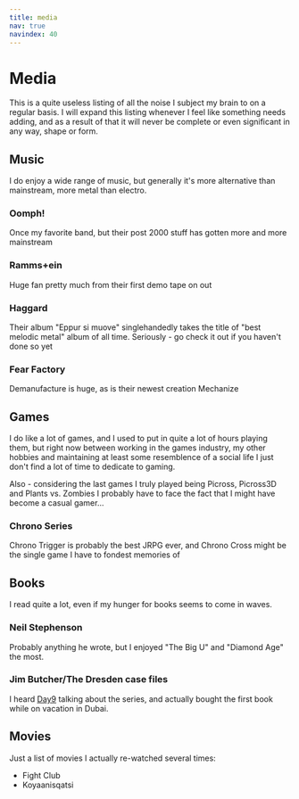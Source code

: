 ```yaml
--- 
title: media
nav: true
navindex: 40
---
```



Media
=====

This is a quite useless listing of all the noise I subject my brain to on a regular basis.
I will expand this listing whenever I feel like something needs adding, and as a result of that
it will never be complete or even significant in any way, shape or form.


Music
-----

I do enjoy a wide range of music, but generally it's more alternative than mainstream, more metal than electro.

### Oomph! ###
Once my favorite band, but their post 2000 stuff has gotten more and more mainstream

### Ramms+ein ###
Huge fan pretty much from their first demo tape on out

### Haggard ###
Their album "Eppur si muove" singlehandedly takes the title of "best melodic metal" album of all time. 
Seriously - go check it out if you haven't done so yet

### Fear Factory ###
Demanufacture is huge, as is their newest creation Mechanize

Games
-----

I do like a lot of games, and I used to put in quite a lot of hours playing them, but right now between working 
in the games industry, my other hobbies and maintaining at least some resemblence of a social life I just don't 
find a lot of time to dedicate to gaming.

Also - considering the last games I truly played being Picross, Picross3D and Plants vs. Zombies I probably have 
to face the fact that I might have become a casual gamer...

### Chrono Series ###
Chrono Trigger is probably the best JRPG ever, and Chrono Cross might be the single game I have to fondest memories of 


Books
-----

I read quite a lot, even if my hunger for books seems to come in waves.

### Neil Stephenson ###
Probably anything he wrote, but I enjoyed "The Big U" and "Diamond Age" the most.

### Jim Butcher/The Dresden case files ###
I heard [Day9](http://day9tv.blip.tv) talking about the series, and actually bought the first book while on vacation
in Dubai.

Movies
------

Just a list of movies I actually re-watched several times:

-  Fight Club
-  Koyaanisqatsi


